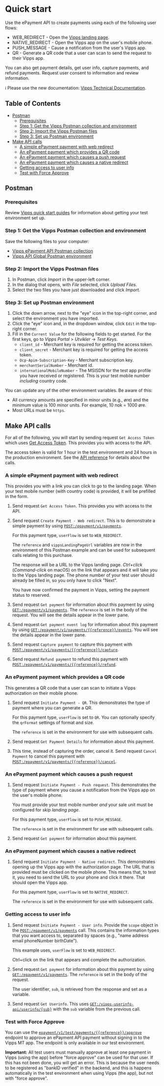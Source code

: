 <!-- START_METADATA
---
title: Quick start
sidebar_position: 10
draft: true
---
END_METADATA -->

# Quick start

Use the ePayment API to create payments using each of the following user flows:

* WEB_REDIRECT - Open the [Vipps landing page](https://vippsas.github.io/vipps-developer-docs/docs/vipps-developers/common-topics/vipps-landing-page).
* NATIVE_REDIRECT - Open the Vipps app on the user's mobile phone.
* PUSH_MESSAGE - Cause a notification from the user's Vipps app.
* QR - Generate a QR code that a user can scan to send the request to their Vipps app.

You can also get payment details, get user info, capture payments, and refund payments.
Request user consent to information and review information.

<!-- START_COMMENT -->

ℹ️ Please use the new documentation:
[Vipps Technical Documentation](https://vippsas.github.io/vipps-developer-docs/).

## Table of Contents

* [Postman](#postman)
  * [Prerequisites](#prerequisites)
  * [Step 1: Get the Vipps Postman collection and environment](#step-1-get-the-vipps-postman-collection-and-environment)
  * [Step 2: Import the Vipps Postman files](#step-2-import-the-vipps-postman-files)
  * [Step 3: Set up Postman environment](#step-3-set-up-postman-environment)
* [Make API calls](#make-api-calls)
  * [A simple ePayment payment with web redirect](#a-simple-epayment-payment-with-web-redirect)
  * [An ePayment payment which provides a QR code](#an-epayment-payment-which-provides-a-qr-code)
  * [An ePayment payment which causes a push request](#an-epayment-payment-which-causes-a-push-request)
  * [An ePayment payment which causes a native redirect](#an-epayment-payment-which-causes-a-native-redirect)
  * [Getting access to user info](#getting-access-to-user-info)
  * [Test with Force Approve](#test-with-force-approve)

<!-- END_COMMENT -->

## Postman

### Prerequisites

Review
[Vipps quick start guides](https://vippsas.github.io/vipps-developer-docs/docs/vipps-developers/quick-start-guides) for information about getting your test environment set up.

### Step 1: Get the Vipps Postman collection and environment

Save the following files to your computer:

* [Vipps ePayment API Postman collection](tools/vipps-epayment-api-postman-collection.json)
* [Vipps API Global Postman environment](https://raw.githubusercontent.com/vippsas/vipps-developers/master/tools/vipps-api-global-postman-environment.json)

### Step 2: Import the Vipps Postman files

1. In Postman, click *Import* in the upper-left corner.
1. In the dialog that opens, with *File* selected, click *Upload Files*.
1. Select the two files you have just downloaded and click *Import*.

### Step 3: Set up Postman environment

1. Click the down arrow, next to the "eye" icon in the top-right corner, and select the environment you have imported.
2. Click the "eye" icon and, in the dropdown window, click `Edit` in the top-right corner.
3. Fill in the `Current Value` for the following fields to get started.
   For the first keys, go to *Vipps Portal* > *Utvikler* ->  *Test Keys*.
   * `client_id` - Merchant key is required for getting the access token.
   * `client_secret` - Merchant key is required for getting the access token.
   * `Ocp-Apim-Subscription-Key` - Merchant subscription key.
   * `merchantSerialNumber` - Merchant id.
   * `internationalMobileNumber` - The MSISDN for the test app profile you have received or registered. This is your test mobile number *including* country code.

You can update any of the other environment variables. Be aware of this:

* All currency amounts are specified in minor units (e.g., øre) and the minimum value is 100 minor units. For example, 10 nok = 1000 øre.
* Most URLs must be `https`.

## Make API calls

For all of the following, you will start by sending request `Get Access Token` which uses
[Get Access Token][access-token-endpoint].
This provides you with access to the API.

The access token is valid for 1 hour in the test environment
and 24 hours in the production environment.
See the
[API reference][epayment-api-reference-url]
for details about the calls.

### A simple ePayment payment with web redirect

This provides you with a link you can click to go to the landing page. When your test mobile number (with country code)
is provided, it will be prefilled in the form.

1. Send request `Get Access Token`. This provides you with access to the API.

1. Send request `Create Payment - Web redirect`. This is to demonstrate a simple payment by using
   [`POST:/epayment/v1/payments`][create-payment-endpoint].

   For this payment type, `userFlow` is set to `WEB_REDIRECT`.

   The `reference` and `vippsLandingPageUrl` variables are now in the environment
   of this Postman example and can be used for subsequent calls relating to this purchase.

   The response will be a URL to the Vipps landing page.
   *Ctrl+click* (*Command-click* on macOS) on the link that appears and it will take
   you to the Vipps landing page.
   The phone number of your test user should already be filled in, so you only have to click "Next".

   You have now confirmed the payment in Vipps, setting the payment status to reserved.

1. Send request `Get payment` for information about this payment by using
   [`GET:/epayment/v1/payments`][get-payment-endpoint].
   The `reference` is set in the body of the request. You will see the details appear in the lower pane.

1. Send request `Get payment event log` for information about this payment by using
   [`GET:/epayment/v1/payments/{{reference}}/events`][get-payment-event-log-endpoint].
   You will see the details appear in the lower pane.

1. Send request `Capture payment` to capture this payment with
   [`POST:/epayment/v1/payments/{{reference}}/capture`][capture-payment-endpoint].

1. Send request `Refund payment` to refund this payment with
   [`POST:/epayment/v1/payments/{{reference}}/refund`][refund-payment-endpoint].

### An ePayment payment which provides a QR code

This generates a QR code that a user can scan to initiate a Vipps authorization on their mobile phone.

1. Send request `Initiate Payment - QR`. This demonstrates the type
   of payment where you can generate a QR.

   For this payment type, `userFlow` is set to `QR`.
   You can optionally specify the `qrFormat` settings of format and size.

   The `reference` is set in the environment for use with subsequent calls.

2. Send request `Get Payment Details` for information about this payment.

3. This time, instead of capturing the order, cancel it. Send request `Cancel Payment`
   to cancel this payment with
   [`POST:/epayment/v1/payments/{{reference}}/cancel`][cancel-payment-endpoint].

### An ePayment payment which causes a push request

1. Send request `Initiate Payment - Push request`. This demonstrates the type
   of payment where you cause a notification from the Vipps app on the user's mobile phone.

   You must provide your test mobile number *and*
   your sale unit must be configured for *skip landing page*.

   For this payment type, `userFlow` is set to `PUSH_MESSAGE`.

   The `reference` is set in the environment for use with subsequent calls.

1. Send request `Get payment` for information about this payment.

### An ePayment payment which causes a native redirect

1. Send request `Initiate Payment - Native redirect`. This demonstrates opening up the
   Vipps app with the authorization page. The URL that is provided must be clicked on the mobile phone.
   This means that, to test it, you need to send the URL to your phone and click it there.
   That should open the Vipps app.

   For this payment type, `userFlow` is set to `NATIVE_REDIRECT`.

   The `reference` is set in the environment for use with subsequent calls.


### Getting access to user info

1. Send request `Initiate Payment - User info`. Provide the `scope` object in the
   [`POST:/epayment/v1/payments`][create-payment-endpoint]
   call. This contains the information types that you want access to, separated
   by spaces (e.g., "name address email phoneNumber birthDate").

   This example uses, `userFlow` is set to `WEB_REDIRECT`.

   Ctrl+click on the link that appears and complete the authorization.

1. Send request `Get payment` for information about this payment by using
   [`GET:/epayment/v1/payments`][get-payment-endpoint].
   The `reference` is set in the body of the request.

   The user identifier, `sub`, is retrieved from the response and set as a variable.

1. Send request `Get Userinfo`. This uses
   [`GET:/vipps-userinfo-api/userinfo/{sub}`][get-user-info-endpoint]
   with the `sub` variable from the previous call.


### Test with Force Approve

You can use the
[`epayment/v1/test/payments/{{reference}}/approve`][force-approve-endpoint]
endpoint
to approve an ePayment API payment without signing in to the Vipps MT app.
The endpoint is only available in our test environment.

**Important:** All test users must manually approve at least one payment in
Vipps (using the app) before "force approve" can be used for that user.
If this has not been done, you will get an error.
This is because the user needs to be registered as
"bankID verified" in the backend, and this is happens automatically in
the test environment when using Vipps (the app), but not with "force approve".



[epayment-api-reference-url]: https://vippsas.github.io/vipps-developer-docs/api/epayment
[create-payment-endpoint]: https://vippsas.github.io/vipps-developer-docs/api/epayment#tag/CreatePayments/operation/createPayment
[get-payment-endpoint]: https://vippsas.github.io/vipps-developer-docs/api/epayment#tag/QueryPayments/operation/getPayment
[get-payment-event-log-endpoint]: https://vippsas.github.io/vipps-developer-docs/api/epayment#tag/QueryPayments/operation/getPaymentEventLog
[cancel-payment-endpoint]: https://vippsas.github.io/vipps-developer-docs/api/epayment#tag/AdjustPayments/operation/cancelPayment
[capture-payment-endpoint]: https://vippsas.github.io/vipps-developer-docs/api/epayment#tag/AdjustPayments/operation/capturePayment
[refund-payment-endpoint]: https://vippsas.github.io/vipps-developer-docs/api/epayment#tag/AdjustPayments/operation/refundPayment
[adjust-authorization-endpoint]: https://vippsas.github.io/vipps-developer-docs/api/epayment#tag/AdjustPayments/operation/adjustAuthorization
[force-approve-endpoint]: https://vippsas.github.io/vipps-developer-docs/api/epayment#tag/ForceApprove/operation/forceApprove
[get-user-info-endpoint]: https://vippsas.github.io/vipps-developer-docs/api/userinfo#tag/Vipps-Userinfo-API/operation/getUserinfogetUserinfo
[access-token-endpoint]: https://vippsas.github.io/vipps-developer-docs/api/access-token#tag/Authorization-Service/operation/fetchAuthorizationTokenUsingPost
[portal-url]: https://portal.vipps.no
